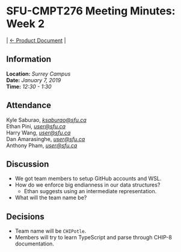 # SFU-CMPT276 Meeting Minutes: Week 2

| [<- Product Document](../Product-Document.md) |

## Information

**Location:** *Surrey Campus*  
**Date:**  *January 7, 2019*  
**Time:** *12:30 - 1:30*  

## Attendance

Kyle Saburao, *ksaburao@sfu.ca*  
Ethan Pini, *user@sfu.ca*  
Harry Wang, *user@sfu.ca*  
Dan Amarasinghe, *user@sfu.ca*  
Anthony Pham, *user@sfu.ca*  

## Discussion

- We got team members to setup GitHub accounts and WSL.
- How do we enforce big endianness in our data structures?
  - Ethan suggests using an intermediate representation.
- What will the team name be?


## Decisions

- Team name will be `CHIPotle`.
- Members will try to learn TypeScript and parse through CHIP-8 documentation. 
